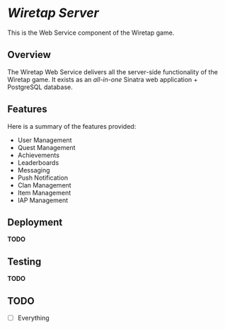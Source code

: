 # _Wiretap Server_  
This is the Web Service component of the Wiretap game.

## Overview  
The Wiretap Web Service delivers all the server-side functionality of the Wiretap game. It exists as an _all-in-one_ Sinatra web application + PostgreSQL database.

## Features  
Here is a summary of the features provided:  
* User Management
* Quest Management
* Achievements
* Leaderboards
* Messaging
* Push Notification
* Clan Management
* Item Management
* IAP Management


## Deployment  
**TODO**

## Testing  
**TODO**

## TODO  
* [ ] Everything
